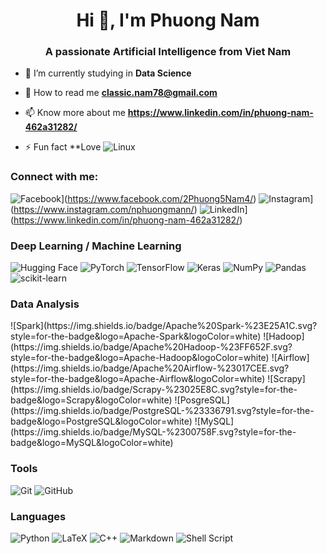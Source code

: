 

<!--
**2Phuong5Nam4/2Phuong5Nam4** is a ✨ _special_ ✨ repository because its `README.md` (this file) appears on your GitHub profile.

Here are some ideas to get you started:

- 🔭 I’m currently working on ...
- 🌱 I’m currently learning ...
- 👯 I’m looking to collaborate on ...
- 🤔 I’m looking for help with ...
- 💬 Ask me about ...
- 📫 How to reach me: ...
- 😄 Pronouns: ...
- ⚡ Fun fact: ...
-->

<h1 align="center">Hi 👋, I'm Phuong Nam</h1>
<h3 align="center">A passionate Artificial Intelligence from Viet Nam</h3>

- 🔭 I’m currently studying in **Data Science**

- 🌱 How to read me **classic.nam78@gmail.com**

- 📫 Know more about me **https://www.linkedin.com/in/phuong-nam-462a31282/**

- ⚡ Fun fact **Love ![Linux](https://img.shields.io/badge/-Linux-FCC624?style=flat&logo=Linux&logoColor=black)


<h3 align="left">Connect with me:</h3>
<p align="left">

![Facebook](httpps://img.shields.io/badge/2Phuong5Nam4-%231877F2.svg?style=for-the-badge&logo=Facebook&logoColor=white)](https://www.facebook.com/2Phuong5Nam4/)
![Instagram](https://img.shields.io/badge/nphuongmann-%23E4405F.svg?style=for-the-badge&logo=Instagram&logoColor=white)](https://www.instagram.com/nphuongmann/)
![LinkedIn](https://img.shields.io/badge/Phuong%20Nam-%230077B5.svg?style=for-the-badge&logo=linkedin&logoColor=white)](https://www.linkedin.com/in/phuong-nam-462a31282/)

</p>

<h3 align="left">Deep Learning / Machine Learning</h3>

![Hugging Face](https://img.shields.io/badge/Hugging%20Face-%2300B89C.svg?style=for-the-badge&logo=huggingface&logoColor=white)
![PyTorch](https://img.shields.io/badge/PyTorch-%23EE4C2C.svg?style=for-the-badge&logo=PyTorch&logoColor=white)
![TensorFlow](https://img.shields.io/badge/TensorFlow-%23FF6F00.svg?style=for-the-badge&logo=TensorFlow&logoColor=white)
![Keras](https://img.shields.io/badge/Keras-%23D00000.svg?style=for-the-badge&logo=Keras&logoColor=white)
![NumPy](https://img.shields.io/badge/numpy-%23013243.svg?style=for-the-badge&logo=numpy&logoColor=white)
![Pandas](https://img.shields.io/badge/pandas-%23150458.svg?style=for-the-badge&logo=pandas&logoColor=white)
![scikit-learn](https://img.shields.io/badge/scikit--learn-%23F7931E.svg?style=for-the-badge&logo=scikit-learn&logoColor=white)


<h3 align="left">Data Analysis</h3>
![Spark](https://img.shields.io/badge/Apache%20Spark-%23E25A1C.svg?style=for-the-badge&logo=Apache-Spark&logoColor=white)
![Hadoop](https://img.shields.io/badge/Apache%20Hadoop-%23FF652F.svg?style=for-the-badge&logo=Apache-Hadoop&logoColor=white)
![Airflow](https://img.shields.io/badge/Apache%20Airflow-%23017CEE.svg?style=for-the-badge&logo=Apache-Airflow&logoColor=white)
![Scrapy](https://img.shields.io/badge/Scrapy-%23025E8C.svg?style=for-the-badge&logo=Scrapy&logoColor=white)
![PosgreSQL](https://img.shields.io/badge/PostgreSQL-%23336791.svg?style=for-the-badge&logo=PostgreSQL&logoColor=white)
![MySQL](https://img.shields.io/badge/MySQL-%2300758F.svg?style=for-the-badge&logo=MySQL&logoColor=white)

<h3 align="left">Tools</h3>

![Git](https://img.shields.io/badge/git-%23F05033.svg?style=for-the-badge&logo=git&logoColor=white)
![GitHub](https://img.shields.io/badge/github-%23121011.svg?style=for-the-badge&logo=github&logoColor=white)

<h3 align="left">Languages</h3>

![Python](https://img.shields.io/badge/python-3670A0?style=for-the-badge&logo=python&logoColor=ffdd54)
![LaTeX](https://img.shields.io/badge/latex-%23008080.svg?style=for-the-badge&logo=latex&logoColor=white)
![C++](https://img.shields.io/badge/c++-%2300599C.svg?style=for-the-badge&logo=c%2B%2B&logoColor=white)
![Markdown](https://img.shields.io/badge/markdown-%23000000.svg?style=for-the-badge&logo=markdown&logoColor=white)
![Shell Script](https://img.shields.io/badge/shell_script-%23121011.svg?style=for-the-badge&logo=gnu-bash&logoColor=white)


